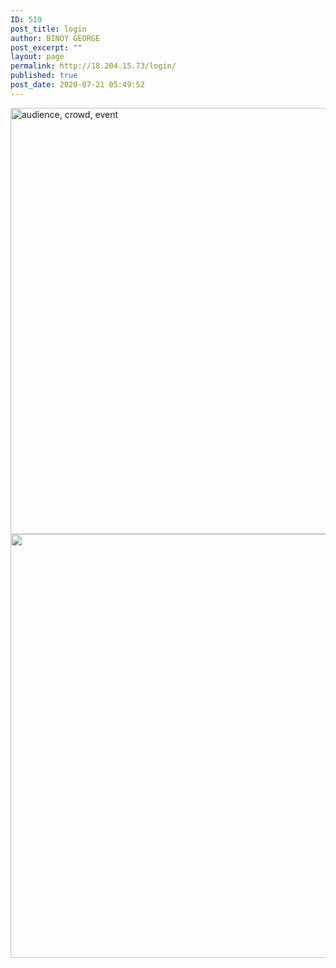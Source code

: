 ```yaml
---
ID: 510
post_title: login
author: BINOY GEORGE
post_excerpt: ""
layout: page
permalink: http://18.204.15.73/login/
published: true
post_date: 2020-07-21 05:49:52
---
```

<img width="1024" height="682" src="http://18.204.15.73/wp-content/uploads/2020/07/audience-crowd-event-945449-1024x682.jpg" alt="audience, crowd, event" srcset="http://18.204.15.73/wp-content/uploads/2020/07/audience-crowd-event-945449-1024x682.jpg 1024w, http://18.204.15.73/wp-content/uploads/2020/07/audience-crowd-event-945449-300x200.jpg 300w, http://18.204.15.73/wp-content/uploads/2020/07/audience-crowd-event-945449-768x512.jpg 768w, http://18.204.15.73/wp-content/uploads/2020/07/audience-crowd-event-945449.jpg 1280w" sizes="(max-width: 1024px) 100vw, 1024px" />											
										<img width="1024" height="678" src="http://18.204.15.73/wp-content/uploads/2020/04/green-grass-field-and-mountain-1034887-1024x678.jpg" alt="" srcset="http://18.204.15.73/wp-content/uploads/2020/04/green-grass-field-and-mountain-1034887-1024x678.jpg 1024w, http://18.204.15.73/wp-content/uploads/2020/04/green-grass-field-and-mountain-1034887-300x199.jpg 300w, http://18.204.15.73/wp-content/uploads/2020/04/green-grass-field-and-mountain-1034887-768x508.jpg 768w, http://18.204.15.73/wp-content/uploads/2020/04/green-grass-field-and-mountain-1034887.jpg 1280w" sizes="(max-width: 1024px) 100vw, 1024px" />